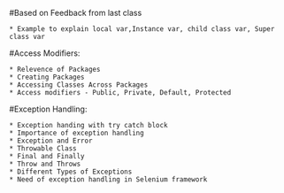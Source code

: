 #Based on Feedback from last class
```
* Example to explain local var,Instance var, child class var, Super class var
```
#Access Modifiers:

```
* Relevence of Packages
* Creating Packages
* Accessing Classes Across Packages
* Access modifiers - Public, Private, Default, Protected
```

#Exception Handling:

```
* Exception handing with try catch block
* Importance of exception handling
* Exception and Error
* Throwable Class
* Final and Finally
* Throw and Throws
* Different Types of Exceptions
* Need of exception handling in Selenium framework
```